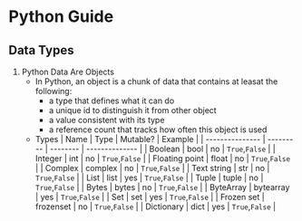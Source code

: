 # Python Guide

## Data Types
1. Python Data Are Objects
    - In Python, an object is a chunk of data that contains at leasat the following:
        - a type that defines what it can do
        - a unique id to distinguish it from other object
        - a value consistent with its type
        - a reference count that tracks how often this object is used
    - Types
        | Name            | Type      | Mutable? | Example        |
        | --------------- | --------- | -------- | -------------- |
        | Boolean         | bool      | no       | `True`,`False` |
        | Integer         | int       | no       | `True`,`False` |
        | Floating point  | float     | no       | `True`,`False` |
        | Complex         | complex   | no       | `True`,`False` |
        | Text string     | str       | no       | `True`,`False` |
        | List            | list      | yes      | `True`,`False` |
        | Tuple           | tuple     | no       | `True`,`False` |
        | Bytes           | bytes     | no       | `True`,`False` |
        | ByteArray       | bytearray | yes      | `True`,`False` | 
        | Set             | set       | yes      | `True`,`False` |
        | Frozen set      | frozenset | no       | `True`,`False` |
        | Dictionary      | dict      | yes      | `True`,`False` |
